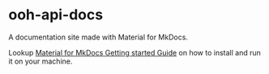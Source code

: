 # ooh-api-docs

A documentation site made with Material for MkDocs.

Lookup [Material for MkDocs Getting started Guide](https://squidfunk.github.io/mkdocs-material/getting-started/) on how to install and run it on your machine.